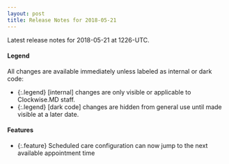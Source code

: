 ```yaml
---
layout: post
title: Release Notes for 2018-05-21
---
```


Latest release notes for 2018-05-21 at 1226-UTC.

<div class='legend' markdown='1'>

#### Legend

All changes are available immediately unless labeled as internal or dark code:

- {:.legend} [internal] changes are only visible or applicable to Clockwise.MD staff.
- {:.legend} [dark code] changes are hidden from general use until made visible at a later date.

</div>

<div class='features' markdown='1'>

#### Features

- {:.feature} Scheduled care configuration can now jump to the next available appointment time

</div>

